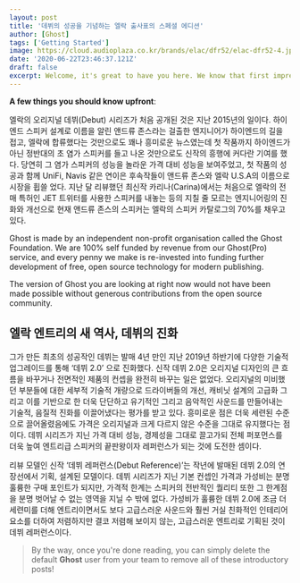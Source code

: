 ```yaml
---
layout: post
title: '데뷔의 성공을 기념하는 엘락 출사표의 스페셜 에디션'
author: [Ghost]
tags: ['Getting Started']
image: https://cloud.audioplaza.co.kr/brands/elac/dfr52/elac-dfr52-4.jpg?d=1310x1746
date: '2020-06-22T23:46:37.121Z'
draft: false
excerpt: Welcome, it's great to have you here. We know that first impressions are important, so we've populated your new site with some initial getting started posts that will help you get familiar with everything in no time.
---
```


**A few things you should know upfront**:

엘락의 오리지널 데뷔(Debut) 시리즈가 처음 공개된 것은 지난 2015년의 일이다. 하이엔드 스피커 설계로 이름을 알린 앤드류 존스라는 걸출한 엔지니어가 하이엔드의 길을 접고, 엘락에 합류했다는 것만으로도 꽤나 흥미로운 뉴스였는데 첫 작품까지 하이엔드가 아닌 정반대의 초 염가 스피커를 들고 나온 것만으로도 신작의 흥행에 커다란 기여를 했다. 당연히 그 염가 스피커의 성능을 놀라운 가격 대비 성능을 보여주었고, 첫 작품의 성공과 함께 UniFi, Navis 같은 연이은 후속작들이 앤드류 존스와 엘락 U.S.A의 이름으로 시장을 휩쓸 었다. 지난 달 리뷰했던 최신작 카리나(Carina)에서는 처음으로 엘락의 전매 특허인 JET 트위터를 사용한 스피커를 내놓는 등의 지칠 줄 모르는 엔지니어링의 진화와 개선으로 현재 앤드류 존스의 스피커는 엘락의 스피커 카탈로그의 70%를 채우고 있다.

Ghost is made by an independent non-profit organisation called the Ghost Foundation. We are 100% self funded by revenue from our Ghost(Pro) service, and every penny we make is re-invested into funding further development of free, open source technology for modern publishing.

The version of Ghost you are looking at right now would not have been made possible without generous contributions from the open source community.

## 엘락 엔트리의 새 역사, 데뷔의 진화

그가 만든 최초의 성공작인 데뷔는 발매 4년 만인 지난 2019년 하반기에 다양한 기술적 업그레이드를 통해 ‘데뷔 2.0’ 으로 진화했다. 신작 데뷔 2.0은 오리지널 디자인의 큰 흐름을 바꾸거나 전면적인 제품의 컨셉을 완전히 바꾸는 일은 없었다. 오리지널의 미비했던 부분들에 대한 세부적 기술적 개량으로 드라이버들의 개선, 캐비닛 설계의 고급화 그리고 이를 기반으로 한 더욱 단단하고 유기적인 그리고 음악적인 사운드를 만들어내는 기술적, 음질적 진화를 이끌어냈다는 평가를 받고 있다. 흥미로운 점은 더욱 세련된 수준으로 끌어올렸음에도 가격은 오리지널과 크게 다르지 않은 수준을 그대로 유지했다는 점이다. 데뷔 시리즈가 지닌 가격 대비 성능, 경제성을 그대로 끌고가되 전체 퍼포먼스를 더욱 높여 엔트리급 스피커의 끝판왕이자 레퍼런스가 되는 것에 도전한 셈이다.

리뷰 모델인 신작 ‘데뷔 레퍼런스(Debut Reference)’는 작년에 발매된 데뷔 2.0의 연장선에서 기획, 설계된 모델이다. 데뷔 시리즈가 지닌 기본 컨셉인 가격과 가성비는 분명 훌륭한 구매 포인트가 되지만, 가격적 한계는 스피커의 전반적인 퀄리티 또한 그 한계점을 분명 벗어날 수 없는 영역을 지닐 수 밖에 없다. 가성비가 훌륭한 데뷔 2.0에 조금 더 세련미를 더해 엔트리이면서도 보다 고급스러운 사운드와 훨씬 거실 친화적인 인테리어 요소를 더하여 저렴하지만 결코 저렴해 보이지 않는, 고급스러운 엔트리로 기획된 것이 데뷔 레퍼런스이다.

> By the way, once you're done reading, you can simply delete the default **Ghost** user from your team to remove all of these introductory posts!
